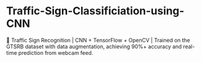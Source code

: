 # Traffic-Sign-Classificiation-using-CNN
🚦 Traffic Sign Recognition | CNN + TensorFlow + OpenCV | Trained on the GTSRB dataset with data augmentation, achieving 90%+ accuracy and real-time prediction from webcam feed.
